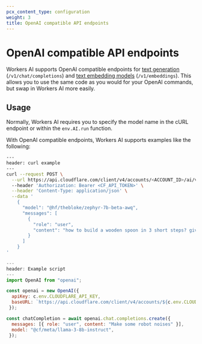```yaml
---
pcx_content_type: configuration
weight: 3
title: OpenAI compatible API endpoints
---
```


# OpenAI compatible API endpoints

Workers AI supports OpenAI compatible endpoints for [text generation](/workers-ai/models/#text-generation) (`/v1/chat/completions`) and [text embedding models](/workers-ai/models/#text-embeddings) (`/v1/embeddings`). This allows you to use the same code as you would for your OpenAI commands, but swap in Workers AI more easily.

## Usage

Normally, Workers AI requires you to specify the model name in the cURL endpoint or within the `env.AI.run` function.

With OpenAI compatible endpoints, Workers AI supports examples like the following:

```bash
---
header: curl example
---
curl --request POST \
  --url https://api.cloudflare.com/client/v4/accounts/<ACCOUNT_ID>/ai/v1/chat/completions
  --header 'Authorization: Bearer <CF_API_TOKEN>' \
  --header 'Content-Type: application/json' \
  --data '
    {
      "model": "@hf/thebloke/zephyr-7b-beta-awq",
      "messages": [
        {
          "role": "user",
          "content": "how to build a wooden spoon in 3 short steps? give as short as answer as possible"
        }
      ]
    }
'
```

```js
---
header: Example script
---
import OpenAI from "openai";

const openai = new OpenAI({
  apiKey: c.env.CLOUDFLARE_API_KEY,
  baseURL: `https://api.cloudflare.com/client/v4/accounts/${c.env.CLOUDFLARE_ACCOUNT_ID}/ai/v1`
 });

const chatCompletion = await openai.chat.completions.create({
  messages: [{ role: "user", content: "Make some robot noises" }],
  model: "@cf/meta/llama-3-8b-instruct",
 });
```